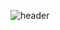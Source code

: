 ![header](https://capsule-render.vercel.app/api?type=soft&color=ffffe0&height=300&section=header&text=kimjooyeon🤍&fontSize=90)
